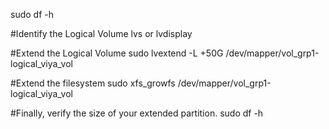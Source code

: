 sudo df -h

#Identify the Logical Volume
lvs or lvdisplay

#Extend the Logical Volume
sudo lvextend -L +50G /dev/mapper/vol_grp1-logical_viya_vol

#Extend the filesystem
sudo xfs_growfs /dev/mapper/vol_grp1-logical_viya_vol

#Finally, verify the size of your extended partition.
sudo df -h
